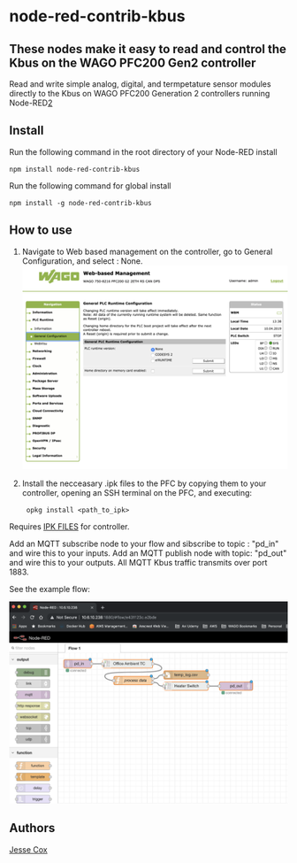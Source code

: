 # node-red-contrib-kbus

## These nodes make it easy to read and control the Kbus on the WAGO PFC200 Gen2 controller

Read and write simple analog, digital, and termpetature sensor modules directly to the Kbus on WAGO PFC200 Generation 2 controllers running Node-RED[2]

## Install

Run the following command in the root directory of your Node-RED install

    npm install node-red-contrib-kbus

Run the following command for global install

    npm install -g node-red-contrib-kbus

## How to use

1. Navigate to Web based management on the controller, go to General Configuration, and select : None.
![General Configutation Example](images/gc_example.png)

2. Install the necceasary .ipk files to the PFC by copying them to your controller, opening an SSH terminal on the PFC, and executing:

	    opkg install <path_to_ipk>

Requires [IPK FILES][2] for controller.

Add an MQTT subscribe node to your flow and sibscribe to topic : "pd_in" and wire this to your inputs.  Add an MQTT publish node with topic: "pd_out" and wire this to your outputs.  All MQTT Kbus traffic transmits over port 1883.

See the example flow:

![Flow Example](images/flow_example.png)

## Authors

[Jesse Cox][3]

[1]:https://nodered.org
[2]:https://github.com/jessejamescox/node-red-contrib-kbus/tree/master/ipk
[3]:https://www.youtube.com/channel/UCXEwdiyGgzVDJD48f7rWOAw
